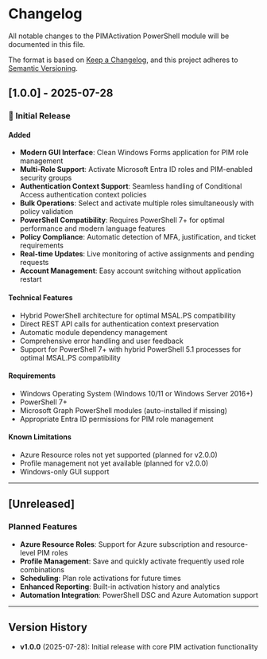 # Changelog

All notable changes to the PIMActivation PowerShell module will be documented in this file.

The format is based on [Keep a Changelog](https://keepachangelog.com/en/1.0.0/),
and this project adheres to [Semantic Versioning](https://semver.org/spec/v2.0.0.html).

## [1.0.0] - 2025-07-28

### 🎉 Initial Release

#### Added
- **Modern GUI Interface**: Clean Windows Forms application for PIM role management
- **Multi-Role Support**: Activate Microsoft Entra ID roles and PIM-enabled security groups
- **Authentication Context Support**: Seamless handling of Conditional Access authentication context policies
- **Bulk Operations**: Select and activate multiple roles simultaneously with policy validation
- **PowerShell Compatibility**: Requires PowerShell 7+ for optimal performance and modern language features
- **Policy Compliance**: Automatic detection of MFA, justification, and ticket requirements
- **Real-time Updates**: Live monitoring of active assignments and pending requests
- **Account Management**: Easy account switching without application restart

#### Technical Features
- Hybrid PowerShell architecture for optimal MSAL.PS compatibility
- Direct REST API calls for authentication context preservation
- Automatic module dependency management
- Comprehensive error handling and user feedback
- Support for PowerShell 7+ with hybrid PowerShell 5.1 processes for optimal MSAL.PS compatibility

#### Requirements
- Windows Operating System (Windows 10/11 or Windows Server 2016+)
- PowerShell 7+
- Microsoft Graph PowerShell modules (auto-installed if missing)
- Appropriate Entra ID permissions for PIM role management

#### Known Limitations
- Azure Resource roles not yet supported (planned for v2.0.0)
- Profile management not yet available (planned for v2.0.0)
- Windows-only GUI support

---

## [Unreleased]

### Planned Features
- **Azure Resource Roles**: Support for Azure subscription and resource-level PIM roles
- **Profile Management**: Save and quickly activate frequently used role combinations
- **Scheduling**: Plan role activations for future times
- **Enhanced Reporting**: Built-in activation history and analytics
- **Automation Integration**: PowerShell DSC and Azure Automation support

---

## Version History

- **v1.0.0** (2025-07-28): Initial release with core PIM activation functionality
